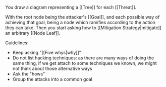 You draw a diagram representing a [[Tree]] for each [[Threat]].

With the root node being the attacker's [[Goal]], and each possible way of achieving that goal, being a node which ramifies according to the action they can take. Then you start asking how to [[Mitigation Strategy|mitigate]] an arbitrary [[Node Leaf]].

Guidelines:
- Keep asking "[[Five whys|why]]" 
- Do not list hacking techniques: as there are many ways of doing the same thing, if we get attach to some techniques we known, we might not think about those alternative ways
- Ask the "hows"
- Group the attacks into a common goal